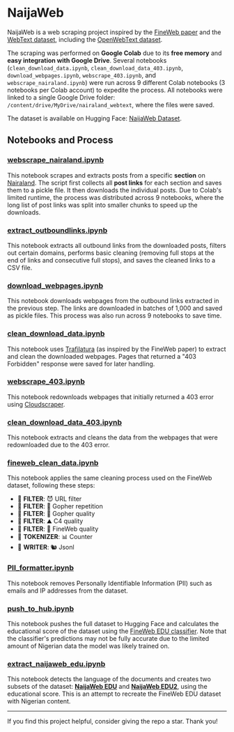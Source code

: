 # NaijaWeb

NaijaWeb is a web scraping project inspired by the [FineWeb paper](https://arxiv.org/abs/2406.17557) and the [WebText dataset](https://paperswithcode.com/dataset/webtext), including the [OpenWebText dataset](https://huggingface.co/datasets/Skylion007/openwebtext).

The scraping was performed on **Google Colab** due to its **free memory** and **easy integration with Google Drive**. Several notebooks (`clean_download_data.ipynb`, `clean_download_data_403.ipynb`, `download_webpages.ipynb`, `webscrape_403.ipynb`, and `webscrape_nairaland.ipynb`) were run across 9 different Colab notebooks (3 notebooks per Colab account) to expedite the process. All notebooks were linked to a single Google Drive folder: `/content/drive/MyDrive/nairaland_webtext`, where the files were saved.

The dataset is available on Hugging Face: [NaijaWeb Dataset](https://huggingface.co/datasets/saheedniyi/naijaweb).

## Notebooks and Process

### [webscrape_nairaland.ipynb](https://github.com/saheedniyi02/naijaweb/blob/main/webscrape_nairaland.ipynb)
This notebook scrapes and extracts posts from a specific **section** on [Nairaland](https://www.nairaland.com/). The script first collects all **post links** for each section and saves them to a pickle file. It then downloads the individual posts. Due to Colab's limited runtime, the process was distributed across 9 notebooks, where the long list of post links was split into smaller chunks to speed up the downloads.

### [extract_outboundlinks.ipynb](https://github.com/saheedniyi02/naijaweb/blob/main/extract_outboundlinks.ipynb)
This notebook extracts all outbound links from the downloaded posts, filters out certain domains, performs basic cleaning (removing full stops at the end of links and consecutive full stops), and saves the cleaned links to a CSV file.

### [download_webpages.ipynb](https://github.com/saheedniyi02/naijaweb/blob/main/download_webpages.ipynb)
This notebook downloads webpages from the outbound links extracted in the previous step. The links are downloaded in batches of 1,000 and saved as pickle files. This process was also run across 9 notebooks to save time.

### [clean_download_data.ipynb](https://github.com/saheedniyi02/naijaweb/blob/main/clean_download_data.ipynb)
This notebook uses [Trafilatura](https://trafilatura.readthedocs.io/en/latest/) (as inspired by the FineWeb paper) to extract and clean the downloaded webpages. Pages that returned a "403 Forbidden" response were saved for later handling.

### [webscrape_403.ipynb](https://github.com/saheedniyi02/naijaweb/blob/main/webscrape_403.ipynb)
This notebook redownloads webpages that initially returned a 403 error using [Cloudscraper](https://pypi.org/project/cloudscraper/).

### [clean_download_data_403.ipynb](https://github.com/saheedniyi02/naijaweb/blob/main/clean_download_data_403.ipynb)
This notebook extracts and cleans the data from the webpages that were redownloaded due to the 403 error.

### [fineweb_clean_data.ipynb](https://github.com/saheedniyi02/naijaweb/blob/main/fineweb_clean_data.ipynb)
This notebook applies the same cleaning process used on the FineWeb dataset, following these steps:
- 🔻 **FILTER**: 😈 URL filter
- 🔻 **FILTER**: 👯 Gopher repetition
- 🔻 **FILTER**: 🥇 Gopher quality
- 🔻 **FILTER**: ⛰ C4 quality
- 🔻 **FILTER**: 🍷 FineWeb quality
- 🔢 **TOKENIZER**: 📊 Counter
- 💽 **WRITER**: 🐿 Jsonl

### [PII_formatter.ipynb](https://github.com/saheedniyi02/naijaweb/blob/main/PII_formatter.ipynb)
This notebook removes Personally Identifiable Information (PII) such as emails and IP addresses from the dataset.

### [push_to_hub.ipynb](https://github.com/saheedniyi02/naijaweb/blob/main/push_to_hub.ipynb)
This notebook pushes the full dataset to Hugging Face and calculates the educational score of the dataset using the [FineWeb EDU classifier](https://huggingface.co/HuggingFaceFW/fineweb-edu-classifier). Note that the classifier's predictions may not be fully accurate due to the limited amount of Nigerian data the model was likely trained on.

### [extract_naijaweb_edu.ipynb](https://github.com/saheedniyi02/naijaweb/blob/main/extract_naijaweb_edu.ipynb)
This notebook detects the language of the documents and creates two subsets of the dataset: **[NaijaWeb EDU](https://huggingface.co/datasets/saheedniyi/naijaweb-edu)** and **[NaijaWeb EDU2](https://huggingface.co/datasets/saheedniyi/naijaweb-edu2)**, using the educational score. This is an attempt to recreate the FineWeb EDU dataset with Nigerian content.

---

If you find this project helpful, consider giving the repo a star. Thank you!
